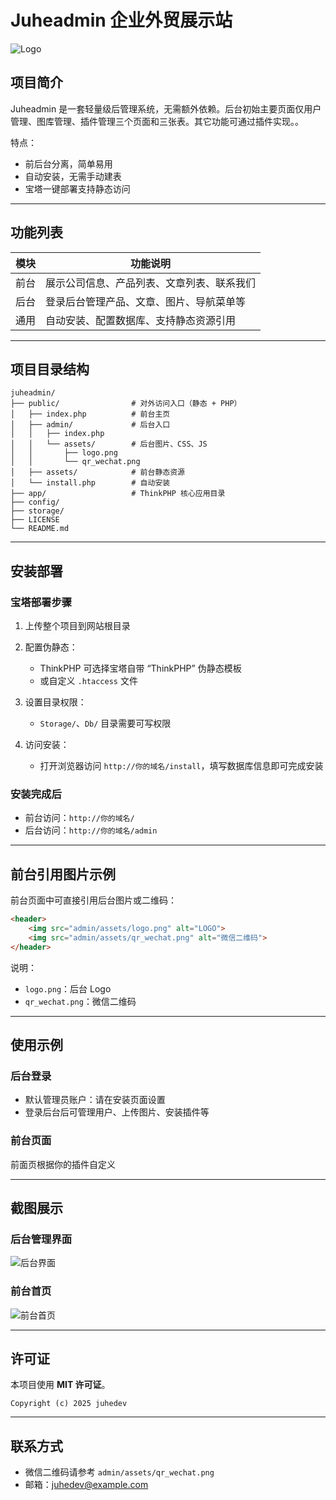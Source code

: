 # Juheadmin 企业外贸展示站

![Logo](admin/assets/logo.png)

## 项目简介

Juheadmin 是一套轻量级后管理系统，无需额外依赖。后台初始主要页面仅用户管理、图库管理、插件管理三个页面和三张表。其它功能可通过插件实现。。

特点：

* 前后台分离，简单易用
* 自动安装，无需手动建表
* 宝塔一键部署支持静态访问

---

## 功能列表

| 模块 | 功能说明                  |
| -- | --------------------- |
| 前台 | 展示公司信息、产品列表、文章列表、联系我们 |
| 后台 | 登录后台管理产品、文章、图片、导航菜单等  |
| 通用 | 自动安装、配置数据库、支持静态资源引用   |

---

## 项目目录结构

```
juheadmin/
├── public/                # 对外访问入口（静态 + PHP）
│   ├── index.php          # 前台主页
│   ├── admin/             # 后台入口
│   │   ├── index.php
│   │   └── assets/        # 后台图片、CSS、JS
│   │       ├── logo.png
│   │       └── qr_wechat.png
│   ├── assets/            # 前台静态资源
│   └── install.php        # 自动安装
├── app/                   # ThinkPHP 核心应用目录
├── config/
├── storage/
├── LICENSE
└── README.md
```

---

## 安装部署

### 宝塔部署步骤

1. 上传整个项目到网站根目录
2. 配置伪静态：

   * ThinkPHP 可选择宝塔自带 “ThinkPHP” 伪静态模板
   * 或自定义 `.htaccess` 文件
3. 设置目录权限：

   * `Storage/`、`Db/` 目录需要可写权限
4. 访问安装：

   * 打开浏览器访问 `http://你的域名/install`，填写数据库信息即可完成安装

### 安装完成后

* 前台访问：`http://你的域名/`
* 后台访问：`http://你的域名/admin`

---

## 前台引用图片示例

前台页面中可直接引用后台图片或二维码：

```html
<header>
    <img src="admin/assets/logo.png" alt="LOGO">
    <img src="admin/assets/qr_wechat.png" alt="微信二维码">
</header>
```

说明：

* `logo.png`：后台 Logo
* `qr_wechat.png`：微信二维码

---

## 使用示例

### 后台登录

* 默认管理员账户：请在安装页面设置
* 登录后台后可管理用户、上传图片、安装插件等

### 前台页面

前面页根据你的插件自定义

---

## 截图展示

### 后台管理界面

![后台界面](admin/assets/screenshot_admin.png)

### 前台首页

![前台首页](public/assets/screenshot_home.png)

---

## 许可证

本项目使用 **MIT 许可证**。

```
Copyright (c) 2025 juhedev
```

---

## 联系方式

* 微信二维码请参考 `admin/assets/qr_wechat.png`
* 邮箱：[juhedev@example.com](mailto:juhedev@example.com)
